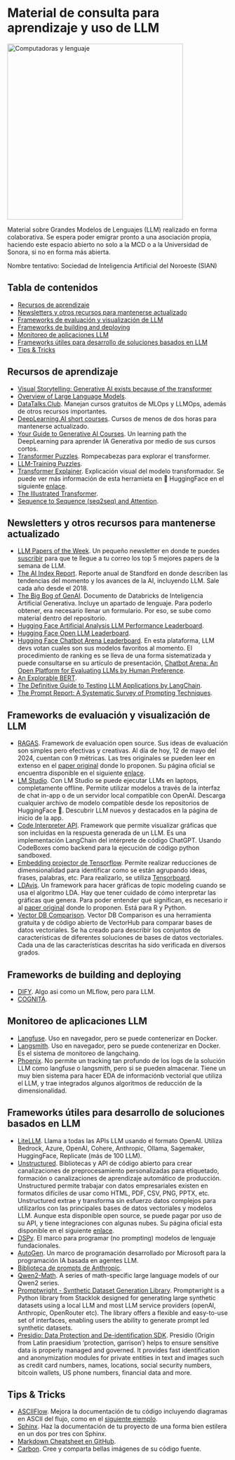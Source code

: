 # Material de consulta para aprendizaje y uso de LLM 

<img src="https://raw.githubusercontent.com/mcd-unison/llm/main/img/DALL%C2%B7E%202024-05-12%2015.28.49%20-%20A%20conceptual%20image%20representing%20the%20integration%20of%20language%20and%20technology.%20The%20scene%20features%20a%20modern%2C%20sleek%20workspace%20with%20a%20high-tech%20computer%20dis.webp" alt="Computadoras y lenguaje" width="400" height="auto">

Material sobre Grandes Modelos de Lenguajes (LLM) realizado en forma colaborativa. Se espera poder emigrar pronto a una asociación propia, haciendo este espacio abierto no solo a la MCD o a la Universidad de Sonora, si no en forma más abierta.

Nombre tentativo: Sociedad de Inteligencia Artificial del Noroeste (SIAN) 

## Tabla de contenidos
- [Recursos de aprendizaje](#recursos-aprendizaje)
- [Newsletters y otros recursos para mantenerse actualizado](#newsletters)
- [Frameworks de evaluación y visualización de LLM](#evaluación)
- [Frameworks de building and deploying](#buildingdeploy)
- [Monitoreo de aplicaciones LLM](#monitoreo)
- [Frameworks útiles para desarrollo de soluciones basados en LLM](#dev)
- [Tips & Tricks](#tipsandtricks)


## Recursos de aprendizaje<a name="recursos-aprendizaje"></a>

* [Visual Storytelling: Generative AI exists because of the transformer](https://ig.ft.com/generative-ai/)
* [Overview of Large Language Models](https://aman.ai/primers/ai/LLM/).
* [DataTalks.Club](https://datatalks.club/). Manejan cursos gratuitos de MLOps y LLMOps, además de otros recursos importantes.
* [DeepLearning.AI short courses](https://www.deeplearning.ai/short-courses/). Cursos de menos de dos horas para mantenerse actualizado.
* [Your Guide to Generative AI Courses](https://www.deeplearning.ai/resources/generative-ai-courses-guide/?utm_campaign=sm%20content%20posts&utm_content=294002203&utm_medium=social&utm_source=linkedin&hss_channel=lcp-18246783). Un learning path the DeepLearning para aprender IA Generativa por medio de sus cursos cortos.
* [Transformer Puzzles](https://github.com/srush/transformer-puzzles). Rompecabezas para explorar el transformer.
* [LLM-Training Puzzles](https://github.com/srush/LLM-Training-Puzzles).
* [Transformer Explainer](https://poloclub.github.io/transformer-explainer/). Explicación visual del modelo transformador. Se puede ver más información de esta herramieta en 🤗 HuggingFace en el siguiente [enlace](https://huggingface.co/papers/2408.04619).
* [The Illustrated Transformer](https://jalammar.github.io/illustrated-transformer/).
* [Sequence to Sequence (seq2seq) and Attention](https://lena-voita.github.io/nlp_course/seq2seq_and_attention.html#main_content).

## Newsletters y otros recursos para mantenerse actualizado <a name="newsletters"></a>

* [LLM Papers of the Week](https://github.com/dair-ai/ML-Papers-of-the-Week). Un pequeño newsletter en donde te puedes [suscribir](https://github.com/dair-ai/ML-Papers-of-the-Week?tab=readme-ov-file) para que te llegue a tu correo los top 5 mejores papers de la semana de LLM.
* [The AI Index Report](https://aiindex.stanford.edu/report/). Reporte anual de Standford en donde describen las tendencias del momento y los avances de la AI, incluyendo LLM. Sale cada año desde el 2018.
* [The Big Bog of GenAI](https://github.com/mcd-unison/llm/blob/main/documentos/Databricks-Big-Book-Of-GenAI-FINAL.pdf). Documento de Databricks de Inteligencia Artificial Generativa. Incluye un apartado de lenguaje. Para poderlo obtener, era necesario llenar un formulario. Por eso, se sube como material dentro del repositorio.
* [Hugging Face Artificial Analysis LLM Performance Leaderboard](https://huggingface.co/spaces/ArtificialAnalysis/LLM-Performance-Leaderboard).
* [Hugging Face Open LLM Leaderboard](https://huggingface.co/spaces/HuggingFaceH4/open_llm_leaderboard).
* [Hugging Face Chatbot Arena Leaderboard](https://huggingface.co/spaces/lmsys/chatbot-arena-leaderboard). En esta plataforma, LLM devs votan cuales son sus modelos favoritos al momento. El procedimiento de ranking es se lleva de una forma sistematizada y puede consultarse en su artículo de presentación, [Chatbot Arena: An Open Platform for Evaluating LLMs by Human Preference](https://arxiv.org/abs/2403.04132).
* [An Explorable BERT](https://huggingface.co/spaces/exbert-project/exbert).
* [The Definitive Guide to Testing LLM Applications by LangChain](https://github.com/mcd-unison/llm/blob/main/documentos/Definitive%20Guide%20to%20Testing%20LLM%20Applications.pdf).
* [The Prompt Report: A Systematic Survey of Prompting Techniques](https://github.com/mcd-unison/llm/blob/main/documentos/2406.06608v3.pdf).

## Frameworks de evaluación y visualización de LLM<a name="evaluacion"></a>

* [RAGAS](https://github.com/explodinggradients/ragas). Framework de evaluación open source. Sus ideas de evaluación son simples pero efectivas y creativas. Al día de hoy, 12 de mayo del 2024, cuentan con 9 métricas. Las tres originales se pueden leer en extenso en el [paper original](https://arxiv.org/abs/2309.15217) donde lo proponen. Su página oficial se encuentra disponible en el siguiente [enlace](https://ragas.io/).
* [LM Studio](https://lmstudio.ai/). Con LM Studio se puede ejecutar LLMs en laptops, completamente offline. Permite utilizar modelos a través de la interfaz de chat in-app o de un servidor local compatible con OpenAI. Descarga cualquier archivo de modelo compatible desde los repositorios de HuggingFace 🤗. Descubrir LLM nuevos y destacados en la página de inicio de la app.
* [Code Interpreter API](https://github.com/shroominic/codeinterpreter-api). Framework que permite visualizar gráficas que son incluidas en la respuesta generada de un LLM. Es una implementación LangChain del intérprete de código ChatGPT. Usando CodeBoxes como backend para la ejecución de código python sandboxed.
* [Embedding projector de Tensorflow](https://projector.tensorflow.org/). Permite realizar reducciones de dimensionalidad para identificar como se están agrupando ideas, frases, palabras, etc. Para realizarlo, se utiliza [Tensorboard](https://www.tensorflow.org/tensorboard/tensorboard_projector_plugin?hl=es-419).
* [LDAvis](https://github.com/bmabey/pyLDAvis). Un framework para hacer gráficas de topic modeling cuando se usa el algoritmo LDA. Hay que tener cuidado de cómo interpretar las gráficas que genera. Para poder entender qué significan, es necesario ir al [paper original](https://aclanthology.org/W14-3110.pdf) donde lo proponen. Está para R y Python.
* [Vector DB Comparison](https://superlinked.com/vector-db-comparison). Vector DB Comparison es una herramienta gratuita y de código abierto de VectorHub para comparar bases de datos vectoriales. Se ha creado para describir los conjuntos de características de diferentes soluciones de bases de datos vectoriales. Cada una de las características descritas ha sido verificada en diversos grados.

## Frameworks de building and deploying<a name="buildingdeploy"></a>

* [DIFY](https://github.com/langgenius/dify). Algo asi como un MLflow, pero para LLM.
* [COGNITA](https://github.com/truefoundry/cognita).

## Monitoreo de aplicaciones LLM<a name="monitoreo"></a>

* [Langfuse](https://langfuse.com/). Uso en navegador, pero se puede contenerizar en Docker.
* [Langsmith](https://www.langchain.com/langsmith). Uso en navegador, pero se puede contenerizar en Docker. Es el sistema de monitoreo de langchaing.
* [Phoenix](https://phoenix.arize.com/). No permite un tracking tan profundo de los logs de la solución LLM como langfuse o langsmith, pero si se pueden almacenar. Tiene un muy bien sistema para hacer EDA de informaciónb vectorial que utiliza el LLM, y trae integrados algunos algoritmos de reducción de la dimensionalidad.

## Frameworks útiles para desarrollo de soluciones basados en LLM <a name="dev"></a>
* [LiteLLM](https://github.com/BerriAI/litellm). Llama a todas las APIs LLM usando el formato OpenAI. Utiliza Bedrock, Azure, OpenAI, Cohere, Anthropic, Ollama, Sagemaker, HuggingFace, Replicate (más de 100 LLM).
* [Unstructured](https://github.com/Unstructured-IO/unstructured). Bibliotecas y API de código abierto para crear canalizaciones de preprocesamiento personalizadas para etiquetado, formación o canalizaciones de aprendizaje automático de producción. Unstructured permite trabajar con datos empresariales existen en formatos difíciles de usar como HTML, PDF, CSV, PNG, PPTX, etc. Unstructured extrae y transforma sin esfuerzo datos complejos para utilizarlos con las principales bases de datos vectoriales y modelos LLM. Aunque esta disponible open source, se puede pagar por uso de su API, y tiene integraciones con algunas nubes. Su página oficial esta disponible en el siguiente [enlace](https://unstructured.io/).
* [DSPy](https://github.com/stanfordnlp/dspy). El marco para programar (no prompting) modelos de lenguaje fundacionales.
* [AutoGen](https://github.com/microsoft/autogen). Un marco de programación desarrollado por Microsoft para la programación IA basada en agentes LLM.
* [Biblioteca de prompts de Anthropic](https://docs.anthropic.com/es/prompt-library/).
* [Qwen2-Math](https://github.com/QwenLM/Qwen2-Math). A series of math-specific large language models of our Qwen2 series.
* [Promptwright - Synthetic Dataset Generation Library](https://github.com/StacklokLabs/promptwright?tab=readme-ov-file). Promptwright is a Python library from Stacklok designed for generating large synthetic datasets using a local LLM and most LLM service providers (openAI, Anthropic, OpenRouter etc). The library offers a flexible and easy-to-use set of interfaces, enabling users the ability to generate prompt led synthetic datasets.
* [Presidio: Data Protection and De-identification SDK](https://microsoft.github.io/presidio/). Presidio (Origin from Latin praesidium ‘protection, garrison’) helps to ensure sensitive data is properly managed and governed. It provides fast identification and anonymization modules for private entities in text and images such as credit card numbers, names, locations, social security numbers, bitcoin wallets, US phone numbers, financial data and more.

  
## Tips & Tricks<a name="tipsandtricks"></a>
* [ASCIIFlow](https://asciiflow.com/#/). Mejora la documentación de tu código incluyendo diagramas en ASCII del flujo, como en el [siguiente ejemplo](https://twitter.com/ChristianSelig/status/1451193663657164810?t=NFO7jjhDHzDMUEAbNiCJaA&s=08).
* [Sphinx](https://www.sphinx-doc.org/en/master/). Haz la documentación de tu proyecto de una forma bien estilera en un dos por tres con Sphinx.
* [Markdown Cheatsheet en GitHub](https://github.com/adam-p/markdown-here/wiki/Markdown-Cheatsheet).
* [Carbon](https://carbon.now.sh/). Cree y comparta bellas imágenes de su código fuente.
